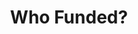 ---
hackday: 03-oxford
links:
  website: http://whofunded.nhshd.moorhensolutions.co.uk/
summary: Who's funded your doctor's trials?
team:
- '@doismellburning'
- '@ajamesphillips'
- '@je4d'
title: Who Funded?
---